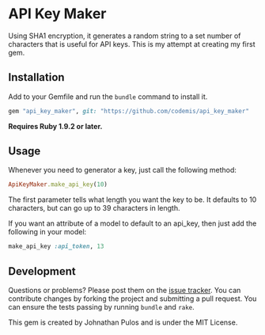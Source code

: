 # API Key Maker

Using SHA1 encryption, it generates a random string to a set number of characters that is useful for API keys.  This is my attempt at creating my first gem.

## Installation
Add to your Gemfile and run the `bundle` command to install it.

```ruby
gem "api_key_maker", git: "https://github.com/codemis/api_key_maker"
```

**Requires Ruby 1.9.2 or later.**

## Usage
Whenever you need to generator a key, just call the following method:

```ruby
ApiKeyMaker.make_api_key(10)
```
The first parameter tells what length you want the key to be.  It defaults to 10 characters, but can go up to 39 characters in length.

If you want an attribute of a model to default to an api_key, then just add the following in your model:
```ruby
make_api_key :api_token, 13
```

## Development
Questions or problems? Please post them on the [issue tracker](https://github.com/codemis/api_key_maker/issues). You can contribute changes by forking the project and submitting a pull request. You can ensure the tests passing by running `bundle` and `rake`.

This gem is created by Johnathan Pulos and is under the MIT License.